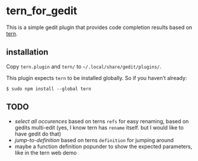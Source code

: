 # tern_for_gedit

This is a simple gedit plugin that provides code completion results
based on [tern](https://github.com/marijnh/tern).

## installation

Copy `tern.plugin` and `tern/` to `~/.local/share/gedit/plugins/`.

This plugin expects `tern` to be installed globally.
So if you haven’t already:

    $ sudo npm install --global tern

## TODO

* *select all occurences* based on terns `refs` for easy renaming,
  based on gedits multi-edit
  (yes, I know tern has `rename` itself. but I would like to have gedit do that)
* *jump-to-definition* based on terns `definition` for jumping around
* maybe a function definition popunder to show the expected parameters, like in
  the tern web demo

